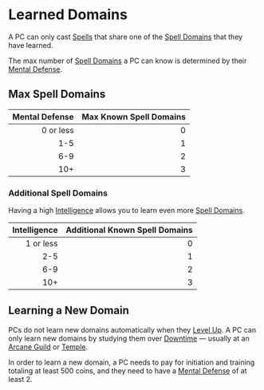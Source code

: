 # Learned Domains

A PC can only cast [Spells](../../Spells.md) that share one of the [Spell Domains](../../Spells/Spell%20Domains/{Spell%20Domains}.md) that they have learned.

The max number of [Spell Domains](../../Spells/Spell%20Domains/{Spell%20Domains}.md) a PC can know is determined by their [Mental Defense](../../../Player%20Characters/Derived%20Statistics/Mental%20Defense.md).

## Max Spell Domains

| Mental Defense | Max Known Spell Domains |
| -------------: | ----------------------: |
|      0 or less |                       0 |
|            1-5 |                       1 |
|            6-9 |                       2 |
|            10+ |                       3 |

### Additional Spell Domains

Having a high [Intelligence](../../../Player%20Characters/The%20Ability%20Scores/Intelligence.md) allows you to learn even more [Spell Domains](../../Spells/Spell%20Domains/{Spell%20Domains}.md).

| Intelligence | Additional Known Spell Domains |
| -----------: | -----------------------------: |
|    1 or less |                              0 |
|          2-5 |                              1 |
|          6-9 |                              2 |
|          10+ |                              3 |

## Learning a New Domain

PCs do not learn new domains automatically when they [Level Up](../../../Player%20Characters/Derived%20Statistics/Level.md#Level%20Up). A PC can only learn new domains by studying them over [Downtime](../../../Game%20Procedures/Exploration/Downtime.md) — usually at an [Arcane Guild](../../../Resources%20for%20GMs/Economy/Relevant%20Prices/Arcane%20Guild.md) or [Temple](../../../Resources%20for%20GMs/Economy/Relevant%20Prices/Temple.md).

In order to learn a new domain, a PC needs to pay for initiation and training totaling at least 500 coins, and they need to have a [Mental Defense](../../../Player%20Characters/Derived%20Statistics/Mental%20Defense.md) of at least 2.
